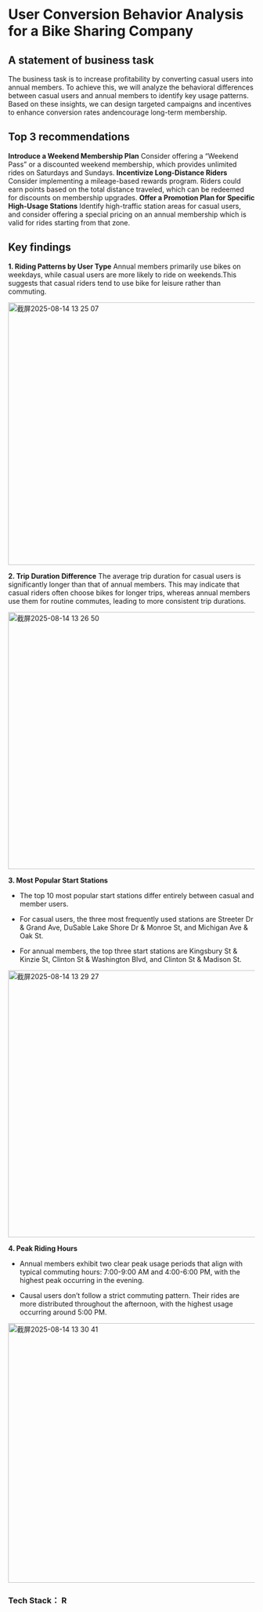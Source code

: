 # User Conversion Behavior Analysis for a Bike Sharing Company
## A statement of business task
The business task is to increase profitability by converting casual users into annual members. To achieve this, we will analyze the behavioral differences between casual users and annual members to identify key usage patterns. Based on these insights, we can design targeted campaigns and incentives to enhance conversion rates andencourage long-term membership.

## Top 3 recommendations
**Introduce a Weekend Membership Plan**
Consider offering a “Weekend Pass” or a discounted weekend membership, which provides unlimited
rides on Saturdays and Sundays.
**Incentivize Long-Distance Riders**
Consider implementing a mileage-based rewards program. Riders could earn points based on the total
distance traveled, which can be redeemed for discounts on membership upgrades.
**Offer a Promotion Plan for Specific High-Usage Stations**
Identify high-traffic station areas for casual users, and consider offering a special pricing on an annual
membership which is valid for rides starting from that zone.

## Key findings
**1. Riding Patterns by User Type**
Annual members primarily use bikes on weekdays, while casual users are more likely to ride on weekends.This suggests that casual riders tend to use bike for leisure rather than commuting.

<img width="776" height="535" alt="截屏2025-08-14 13 25 07" src="https://github.com/user-attachments/assets/fac97952-88fb-47c2-b39e-7e21e1297153" />

**2. Trip Duration Difference**
The average trip duration for casual users is significantly longer than that of annual members. This may indicate that casual riders often choose bikes for longer trips, whereas annual members use them for routine commutes, leading to more consistent trip durations.

<img width="778" height="524" alt="截屏2025-08-14 13 26 50" src="https://github.com/user-attachments/assets/cfebd3b6-f83d-4560-9668-21d9727250f9" />

**3. Most Popular Start Stations**

* The top 10 most popular start stations differ entirely between casual and member users.

* For casual users, the three most frequently used stations are Streeter Dr & Grand Ave, DuSable Lake Shore Dr & Monroe St, and Michigan Ave & Oak St.

* For annual members, the top three start stations are Kingsbury St & Kinzie St, Clinton St & Washington Blvd, and Clinton St & Madison St.

<img width="807" height="544" alt="截屏2025-08-14 13 29 27" src="https://github.com/user-attachments/assets/869a81fc-79e1-4fc6-8936-70c22a8937bf" />

**4. Peak Riding Hours**

* Annual members exhibit two clear peak usage periods that align with typical commuting hours: 7:00-9:00 AM and 4:00-6:00 PM, with the highest peak occurring in the evening.

* Causal users don’t follow a strict commuting pattern. Their rides are more distributed throughout the afternoon, with the highest usage occurring around 5:00 PM.

<img width="795" height="529" alt="截屏2025-08-14 13 30 41" src="https://github.com/user-attachments/assets/e5b53da2-bc9b-4e89-af85-fd8bd6823e2f" />
 
### Tech Stack： R
